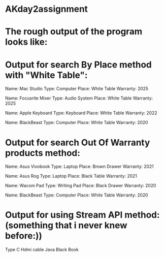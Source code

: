 # AKday2assignment
# The rough output of the program looks like:
# Output for search By Place method with "White Table":

Name: Mac Studio
Type: Computer
Place: White Table
Warranty: 2025

Name: Focusrite Mixer
Type: Audio System
Place: White Table
Warranty: 2025

Name: Apple Keyboard
Type: Keyboard
Place: White Table
Warranty: 2022

Name: BlackBeast
Type: Computer
Place: White Table
Warranty: 2020

# Output for search Out Of Warranty products method:

Name: Asus Vivobook
Type: Laptop
Place: Brown Drawer
Warranty: 2021

Name: Asus Rog
Type: Laptop
Place: Black Table
Warranty: 2021

Name: Wacom Pad
Type: Writing Pad
Place: Black Drawer
Warranty: 2020

Name: BlackBeast
Type: Computer
Place: White Table
Warranty: 2020

# Output for using Stream API method:(something that i never knew before:))
Type C
Hdmi cable
Java Black Book

